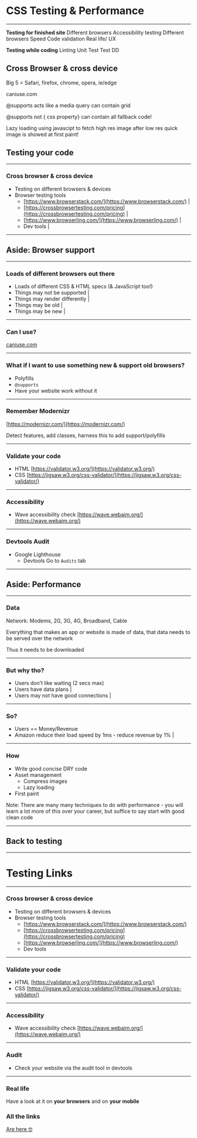 # CSS Testing & Performance
---

**Testing for finished site**
Different browsers
Accessibility testing 
Different browsers
Speed 
Code validation
Real life/ UX

**Testing while coding**
Linting
Unit Test 
Test DD

## Cross Browser & cross device
Big 5 = Safari, firefox, chrome, opera, ie/edge

caniuse.com


@supports 
acts like a media query
can contain grid

@supports not { css property}
can contain all fallback code!


Lazy loading
using javascipt to fetch high res image after low res quick image is showed at first paint!

## Testing your code
---

### Cross browser & cross device

- Testing on different browsers & devices
- Browser testing tools
	- [https://www.browserstack.com/](https://www.browserstack.com/) |
	- [https://crossbrowsertesting.com/pricing](https://crossbrowsertesting.com/pricing) |
	- [https://www.browserling.com/](https://www.browserling.com/) |
	- Dev tools |

---

## Aside: Browser support

---

### Loads of different browsers out there

- Loads of different CSS & HTML specs (& JavaScript too!)
- Things may not be supported |
- Things may render differently |
- Things may be old |
- Things may be new |

---

### Can I use?

[caniuse.com](www.caniuse.com)

---

### What if I want to use something new & support old browsers?

- Polyfills
- `@supports`
- Have your website work without it

---

### Remember Modernizr

[https://modernizr.com/](https://modernizr.com/)

Detect features, add classes, harness this to add support/polyfills

---

### Validate your code

- HTML [https://validator.w3.org/](https://validator.w3.org/)
- CSS [https://jigsaw.w3.org/css-validator/](https://jigsaw.w3.org/css-validator/)

---

### Accessibility

- Wave accessibility check [https://wave.webaim.org/](https://wave.webaim.org/)

---

### Devtools Audit

- Google Lighthouse
	- Devtools Go to `Audits` tab

---

## Aside: Performance

---

### Data

Network: Modems, 2G, 3G, 4G, Broadband, Cable

Everything that makes an app or website is made of data, that data needs to be served over the network

Thus it needs to be downloaded

---

### But why tho?

- Users don’t like waiting (2 secs max)
- Users have data plans |
- Users may not have good connections |

---

### So?

- Users == Money/Revenue
- Amazon reduce their load speed by 1ms - reduce revenue by 1% |

---

### How

- Write good *concise* DRY code
- Asset management
	- Compress images
	- Lazy loading
- First paint

Note: There are many many techniques to do with performance - you will learn a lot more of this over your career, but suffice to say start with good clean code

---

## Back to testing

---
# Testing Links

---

### Cross browser & cross device

- Testing on different browsers & devices
- Browser testing tools
	- [https://www.browserstack.com/](https://www.browserstack.com/)
	- [https://crossbrowsertesting.com/pricing](https://crossbrowsertesting.com/pricing)
	- [https://www.browserling.com/](https://www.browserling.com/)
	- Dev tools

---

### Validate your code

- HTML [https://validator.w3.org/](https://validator.w3.org/)
- CSS [https://jigsaw.w3.org/css-validator/](https://jigsaw.w3.org/css-validator/)

---

### Accessibility

- Wave accessibility check [https://wave.webaim.org/](https://wave.webaim.org/)

---

### Audit

- Check your website via the audit tool in devtools

---

### Real life

Have a look at it on **your browsers** and on **your mobile**





### All the links

[Are here 🤓](https://github.com/develop-me/fellowship-wk1-beg-html-css/blob/master/day05/01TestingAndPerformance/README.md)





